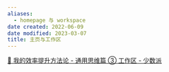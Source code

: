```yaml
---
aliases:
  - homepage 与 workspace
date created: 2022-06-09
date modified: 2023-03-07
title: 主页与工作区
---
```


[🔖 我的效率提升方法论 - 通用思维篇 ③ 工作区 - 少数派](cubox://card?id=ff80808181224c15018127f09c961fb4)
